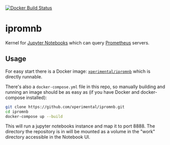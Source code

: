 [![Docker Build Status](https://img.shields.io/docker/build/xperimental/ipromnb.svg?style=flat-square)](https://hub.docker.com/r/xperimental/ipromnb/)

# ipromnb

Kernel for [Jupyter Notebooks](http://jupyter.org/) which can query [Prometheus](https://prometheus.io/) servers.

## Usage

For easy start there is a Docker image: [`xperimental/ipromnb`](https://hub.docker.com/r/xperimental/ipromnb/) which is directly runnable.

There's also a `docker-compose.yml` file in this repo, so manually building and running an image should be as easy as (if you have Docker and docker-compose installed):

```bash
git clone https://github.com/xperimental/ipromnb.git
cd ipromnb
docker-compose up --build
```

This will run a jupyter notebooks instance and map it to port 8888. The directory the repository is in will be mounted as a volume in the "work" directory accessible in the Notebook UI.